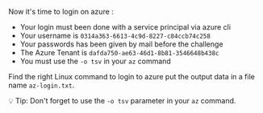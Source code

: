 Now it's time to login on azure :

- Your login must been done with a service principal via azure cli
- Your username is `0314a363-6613-4c9d-8227-c84ccb74c258`
- Your passwords has been given by mail before the challenge
- The Azure Tenant is `dafda750-ae63-46d1-8b81-3546648b438c`
- You must use the `-o tsv` in your `az` command


Find the right Linux command to login to azure put the output data in a file name `az-login.txt`.

💡 Tip: Don't forget to use the `-o tsv` parameter in your `az` command.
